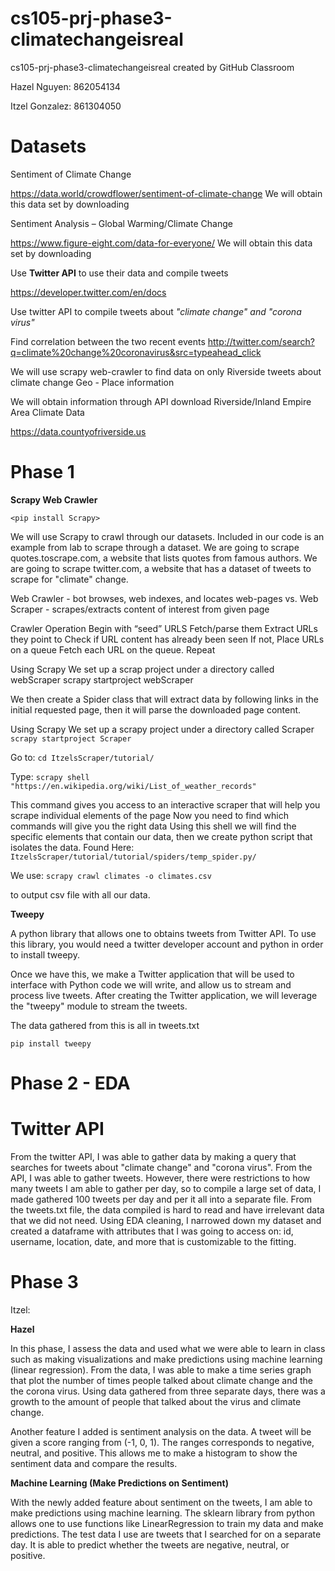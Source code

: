 # cs105-prj-phase3-climatechangeisreal
cs105-prj-phase3-climatechangeisreal created by GitHub Classroom

Hazel Nguyen: 862054134

Itzel Gonzalez: 861304050

# Datasets

Sentiment of Climate Change

https://data.world/crowdflower/sentiment-of-climate-change
We will obtain this data set by downloading 


Sentiment Analysis – Global Warming/Climate Change

https://www.figure-eight.com/data-for-everyone/
We will obtain this data set by downloading 


Use **Twitter API** to use their data and compile tweets

https://developer.twitter.com/en/docs

Use twitter API to compile tweets about *"climate change" and "corona virus"*

Find correlation between the two recent events
http://twitter.com/search?q=climate%20change%20coronavirus&src=typeahead_click


We will use scrapy web-crawler to find data on only Riverside tweets about climate change
Geo - Place information 


We will obtain information through  API download
Riverside/Inland Empire Area Climate Data

https://data.countyofriverside.us

# Phase 1

**Scrapy Web Crawler**

`<pip install Scrapy>`

We will use Scrapy to crawl through our datasets. Included in our code is an example from lab to scrape through a dataset.
We are going to scrape quotes.toscrape.com, a website that lists quotes from famous authors. 
We are going to scrape twitter.com, a website that has a dataset of tweets to scrape for "climate" change.


Web Crawler - bot browses, web indexes, and locates web-pages
vs.
Web Scraper - scrapes/extracts content of interest from given page

Crawler Operation
Begin with “seed” URLS
Fetch/parse them
Extract URLs they point to
Check if URL content has already been seen
If not, Place URLs on a queue
Fetch each URL on the queue. Repeat

Using Scrapy
We set up a scrap project under a directory called webScraper
scrapy startproject webScraper

We then create a Spider class that will extract data by following links in the initial requested page, then it will parse the downloaded page content.


Using Scrapy
We set up a scrapy project under a directory called Scraper
`scrapy startproject Scraper`

Go to:
`cd ItzelsScraper/tutorial/`

Type:
`scrapy shell "https://en.wikipedia.org/wiki/List_of_weather_records"`


This command gives you access to an interactive scraper that will help you scrape individual elements of the page
Now you need to find which commands will give you the right data
Using this shell we will find the specific elements that contain our data, 
then we create python script that isolates the data. Found Here: `ItzelsScraper/tutorial/tutorial/spiders/temp_spider.py/`

We use:
`scrapy crawl climates -o climates.csv`

to output csv file with all our data.


**Tweepy**

A python library that allows one to obtains tweets from Twitter API. To use this library, you would need a twitter developer account and python in order to install tweepy.

Once we have this, we make a Twitter application that will be used to interface with Python code we will write, and allow us to stream and process live tweets. After creating the Twitter application, we will leverage the "tweepy" module to stream the tweets.

The data gathered from this is all in tweets.txt

`pip install tweepy`

# Phase 2 - EDA 

# Twitter API

From the twitter API, I was able to gather data by making a query that searches for tweets about "climate change" and "corona virus". From the API, I was able to gather tweets. However, there were restrictions to how many tweets I am able to gather per day, so to compile a large set of data, I made gathered 100 tweets per day and per it all into a separate file. From the tweets.txt file, the data compiled is hard to read and have irrelevant data that we did not need. Using EDA cleaning, I narrowed down my dataset and created a dataframe with attributes that I was going to access on: id, username, location, date, and more that is customizable to the fitting. 

# Phase 3

Itzel:

**Hazel** 

In this phase, I assess the data and used what we were able to learn in class such as making visualizations and make predictions using machine learning (linear regression). From the data, I was able to make a time series graph that plot the number of times people talked about climate change and the the corona virus. Using data gathered from three separate days, there was a growth to the amount of people that talked about the virus and climate change. 

Another feature I added is sentiment analysis on the data. A tweet will be given a score ranging from (-1, 0, 1). The ranges corresponds to negative, neutral, and positive. This allows me to make a histogram to show the sentiment data and compare the results. 

**Machine Learning (Make Predictions on Sentiment)**

With the newly added feature about sentiment on the tweets, I am able to make predictions using machine learning. The sklearn library from python allows one to use functions like LinearRegression to train my data and make predictions. The test data I use are tweets that I searched for on a separate day. It is able to predict whether the tweets are negative, neutral, or positive. 

